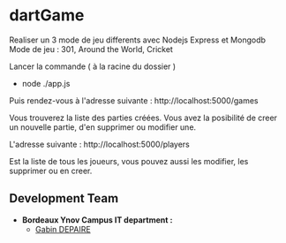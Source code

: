 # dartGame

Realiser un 3 mode de jeu differents avec Nodejs Express et Mongodb
Mode de jeu : 301, Around the World, Cricket

Lancer la commande ( à la racine du dossier )
- node ./app.js

Puis rendez-vous à l'adresse suivante : http://localhost:5000/games

[logo]: https://github.com/adam-p/markdown-here/raw/master/src/common/images/icon48.png "Logo Title Text 2"

Vous trouverez la liste des parties créées.
Vous avez la posibilité de creer un nouvelle partie, d'en supprimer ou modifier une.

L'adresse suivante : http://localhost:5000/players

[logo]: https://github.com/adam-p/markdown-here/raw/master/src/common/images/icon48.png "Logo Title Text 2"

Est la liste de tous les joueurs, vous pouvez aussi les modifier, les supprimer ou en creer.


## Development Team

- **Bordeaux Ynov Campus IT department :**
  - [Gabin DEPAIRE](https://github.com/wewlr17)
